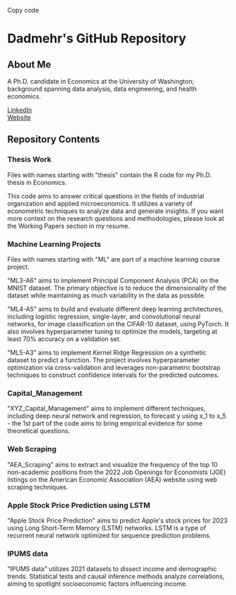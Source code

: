 Copy code
# Dadmehr's GitHub Repository

## About Me
A Ph.D. candidate in Economics at the University of Washington; background spanning data analysis, data engineering, and health economics.

[LinkedIn](https://www.linkedin.com/in/dadmehr-didgar/)  
[Website](https://www.sites.google.com/view/dadmehrdidgar)  

## Repository Contents

### Thesis Work
Files with names starting with "thesis" contain the R code for my Ph.D. thesis in Economics. 

This code aims to answer critical questions in the fields of industrial organization and applied microeconomics. It utilizes a variety of econometric techniques to analyze data and generate insights. If you want more context on the research questions and methodologies, please look at the Working Papers section in my resume.

### Machine Learning Projects
Files with names starting with "ML" are part of a machine learning course project.

"ML3-A6" aims to implement Principal Component Analysis (PCA) on the MNIST dataset. The primary objective is to reduce the dimensionality of the dataset while maintaining as much variability in the data as possible.

"ML4-A5" aims to build and evaluate different deep learning architectures, including logistic regression, single-layer, and convolutional neural networks, for image classification on the CIFAR-10 dataset, using PyTorch. It also involves hyperparameter tuning to optimize the models, targeting at least 70% accuracy on a validation set.

"ML5-A3" aims to implement Kernel Ridge Regression on a synthetic dataset to predict a function. The project involves hyperparameter optimization via cross-validation and leverages non-parametric bootstrap techniques to construct confidence intervals for the predicted outcomes.

### Capital_Management
"XYZ_Capital_Management" aims to implement different techniques, including deep neural network and regression, to forecast y using x_1 to x_5 - the 1st part of the code aims to bring empirical evidence for some theoretical questions.


###  Web Scraping
"AEA_Scraping" aims to extract and visualize the frequency of the top 10 non-academic positions from the 2022 Job Openings for Economists (JOE) listings on the American Economic Association (AEA) website using web scraping techniques.

### Apple Stock Price Prediction using LSTM
"Apple Stock Price Prediction" aims to predict Apple's stock prices for 2023 using Long Short-Term Memory (LSTM) networks. LSTM is a type of recurrent neural network optimized for sequence prediction problems.
### IPUMS data
"IPUMS data" utilizes 2021 datasets to dissect income and demographic trends. Statistical tests and causal inference methods analyze correlations, aiming to spotlight socioeconomic factors influencing income.
